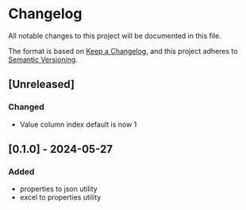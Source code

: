 # Changelog

All notable changes to this project will be documented in this file.

The format is based on [Keep a Changelog](https://keepachangelog.com/en/1.1.0/),
and this project adheres to [Semantic Versioning](https://semver.org/spec/v2.0.0.html).

## [Unreleased]

### Changed

- Value column index default is now 1

## [0.1.0] - 2024-05-27

### Added

- properties to json utility
- excel to properties utility
